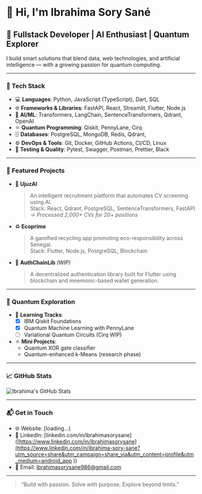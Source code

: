 # 👋 Hi, I'm Ibrahima Sory Sané

## 🚀 Fullstack Developer | AI Enthusiast | Quantum Explorer  
I build smart solutions that blend data, web technologies, and artificial intelligence — with a growing passion for quantum computing.

---

### 🧰 Tech Stack

- 💻 **Languages**: Python, JavaScript (TypeScript), Dart, SQL
- 🌐 **Frameworks & Libraries**: FastAPI, React, Streamlit, Flutter, Node.js  
- 🧠 **AI/ML**: Transformers, LangChain, SentenceTransformers, Qdrant, OpenAI 
- ⚛️ **Quantum Programming**: Qiskit, PennyLane, Cirq  
- 🗄️ **Databases**: PostgreSQL, MongoDB, Redis, Qdrant, 
- ⚙️ **DevOps & Tools**: Git, Docker, GitHub Actions, CI/CD, Linux  
- 🧪 **Testing & Quality**: Pytest, Swagger, Postman, Prettier, Black

---

### 🌟 Featured Projects

- 🧠 **UjuzAI**  
  > An intelligent recruitment platform that automates CV screening using AI.  
  Stack: React, Qdrant, PostgreSQL, SentenceTransformers, FastAPI 
  → *Processed 2,000+ CVs for 20+ positions*

- ♻️ **Ecoprime**  
  > A gamified recycling app promoting eco-responsibility across Senegal.  
  Stack: Flutter, Node.js, PostgreSQL, Blockchain

- 🔐 **AuthChainLib** *(WIP)*  
  > A decentralized authentication library built for Flutter using blockchain and mnemonic-based wallet generation.

---

### 🔬 Quantum Exploration

- 🧪 **Learning Tracks**:  
  - [x] IBM Qiskit Foundations  
  - [x] Quantum Machine Learning with PennyLane  
  - [ ] Variational Quantum Circuits (Cirq WIP)

- ⚛️ **Mini Projects**:  
  - Quantum XOR gate classifier  
  - Quantum-enhanced k-Means (research phase)

---

### 📈 GitHub Stats

![Ibrahima's GitHub Stats](https://github-readme-stats.vercel.app/api?username=yourusername&show_icons=true&theme=radical)

---

### 📬 Get in Touch

- 🌐 Website: [loading...)  
- 💼 LinkedIn: [linkedin.com/in/ibrahimasorysane]([https://www.linkedin.com/in/ibrahimasorysane](https://www.linkedin.com/in/ibrahima-sory-sane?utm_source=share&utm_campaign=share_via&utm_content=profile&utm_medium=android_app ))  
- 📧 Email: ibrahimasorysane986@gmail.com

---

> “Build with passion. Solve with purpose. Explore beyond limits.”
